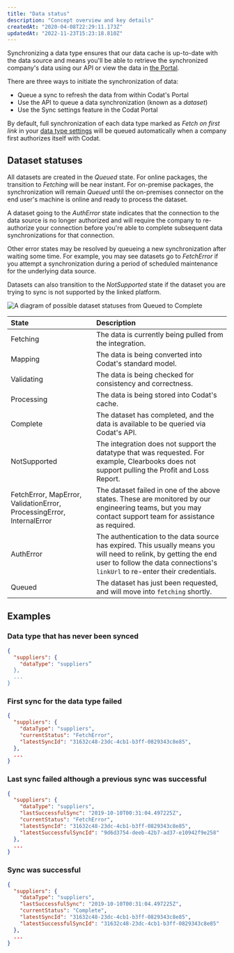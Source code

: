```yaml
---
title: "Data status"
description: "Concept overview and key details"
createdAt: "2020-04-08T22:29:11.173Z"
updatedAt: "2022-11-23T15:23:18.810Z"
---
```


Synchronizing a data type ensures that our data cache is up-to-date with the data source and means you'll be able to retrieve the synchronized company's data using our API or view the data in [the Portal](https://app.codat.io).

There are three ways to initiate the synchronization of data:

- Queue a sync to refresh the data from within Codat's Portal
- Use the API to queue a data synchronization (known as a _dataset_)
- Use the Sync settings feature in the Codat Portal

By default, full synchronization of each data type marked as _Fetch on first link_ in your [data type settings](/core-concepts/data-type-settings) will be queued automatically when a company first authorizes itself with Codat.

## Dataset statuses

All datasets are created in the _Queued_ state. For online packages, the transition to _Fetching_ will be near instant. For on-premise packages, the synchronization will remain _Queued_ until the on-premises connector on the end user's machine is online and ready to process the dataset.

A dataset going to the _AuthError_ state indicates that the connection to the data source is no longer authorized and will require the company to re-authorize your connection before you're able to complete subsequent data synchronizations for that connection.

Other error states may be resolved by queueing a new synchronization after waiting some time. For example, you may see datasets go to _FetchError_ if you attempt a synchronization during a period of scheduled maintenance for the underlying data source.

Datasets can also transition to the _NotSupported_ state if the dataset you are trying to sync is not supported by the linked platform.

<img
  src="/img/old/47eaf22-DatasetStatuses.png"
  alt="A diagram of possible dataset statuses from Queued to Complete"
/>

| State                                                                 | Description                                                                                                                                                                                      |
| :-------------------------------------------------------------------- | :----------------------------------------------------------------------------------------------------------------------------------------------------------------------------------------------- |
| Fetching                                                              | The data is currently being pulled from the integration.                                                                                                                                         |
| Mapping                                                               | The data is being converted into Codat's standard model.                                                                                                                                         |
| Validating                                                            | The data is being checked for consistency and correctness.                                                                                                                                       |
| Processing                                                            | The data is being stored into Codat's cache.                                                                                                                                                     |
| Complete                                                              | The dataset has completed, and the data is available to be queried via Codat's API.                                                                                                              |
| NotSupported                                                          | The integration does not support the datatype that was requested. For example, Clearbooks does not support pulling the Profit and Loss Report.                                                   |
| FetchError, MapError, ValidationError, ProcessingError, InternalError | The dataset failed in one of the above states. These are monitored by our engineering teams, but you may contact support team for assistance as required.                                        |
| AuthError                                                             | The authentication to the data source has expired. This usually means you will need to relink, by getting the end user to follow the data connections's `linkUrl` to re-enter their credentials. |
| Queued                                                                | The dataset has just been requested, and will move into `fetching` shortly.                                                                                                                      |

## Examples

### Data type that has never been synced

```json
{
  "suppliers": {
    "dataType": "suppliers”
  },
  ...
}
```

### First sync for the data type failed

```json
{
  "suppliers": {
    "dataType": "suppliers",
    "currentStatus": "FetchError",
    "latestSyncId": "31632c48-23dc-4cb1-b3ff-0829343c8e85",
  },
  ...
}
```

### Last sync failed although a previous sync was successful

```json
{
  "suppliers": {
    "dataType": "suppliers",
    "lastSuccessfulSync": "2019-10-10T00:31:04.497225Z",
    "currentStatus": "FetchError",
    "latestSyncId": "31632c48-23dc-4cb1-b3ff-0829343c8e85",
    "latestSuccessfulSyncId": "9d6d3754-deeb-42b7-ad37-e10942f9e258"
  },
  ...
}
```

### Sync was successful

```json
{
  "suppliers": {
    "dataType": "suppliers",
    "lastSuccessfulSync": "2019-10-10T00:31:04.497225Z",
    "currentStatus": "Complete",
    "latestSyncId": "31632c48-23dc-4cb1-b3ff-0829343c8e85",
    "latestSuccessfulSyncId": "31632c48-23dc-4cb1-b3ff-0829343c8e85"
  },
  ...
}
```